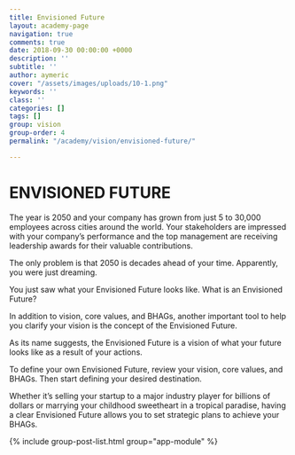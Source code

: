 ```yaml
---
title: Envisioned Future
layout: academy-page
navigation: true
comments: true
date: 2018-09-30 00:00:00 +0000
description: ''
subtitle: ''
author: aymeric
cover: "/assets/images/uploads/10-1.png"
keywords: ''
class: ''
categories: []
tags: []
group: vision
group-order: 4
permalink: "/academy/vision/envisioned-future/"

---
```

# ENVISIONED FUTURE

The year is 2050 and your company has grown from just 5 to 30,000 employees across cities around the world. Your stakeholders are impressed with your company’s performance and the top management are receiving leadership awards for their valuable contributions.

The only problem is that 2050 is decades ahead of your time. Apparently, you were just dreaming.

You just saw what your Envisioned Future looks like. What is an Envisioned Future?

In addition to vision, core values, and BHAGs, another important tool to help you clarify your vision is the concept of the Envisioned Future.

As its name suggests, the Envisioned Future is a vision of what your future looks like as a result of your actions.

To define your own Envisioned Future, review your vision, core values, and BHAGs. Then start defining your desired destination.

Whether it’s selling your startup to a major industry player for billions of dollars or marrying your childhood sweetheart in a tropical paradise, having a clear Envisioned Future allows you to set strategic plans to achieve your BHAGs.

<div class='post-feed'>

{% include group-post-list.html group="app-module" %}

</div>